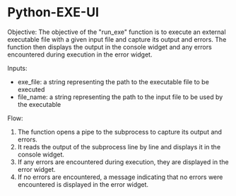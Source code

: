 # Python-EXE-UI

Objective:
The objective of the "run_exe" function is to execute an external executable file with a given input file and capture its output and errors. The function then displays the output in the console widget and any errors encountered during execution in the error widget.

Inputs:
- exe_file: a string representing the path to the executable file to be executed
- file_name: a string representing the path to the input file to be used by the executable

Flow:
1. The function opens a pipe to the subprocess to capture its output and errors.
2. It reads the output of the subprocess line by line and displays it in the console widget.
3. If any errors are encountered during execution, they are displayed in the error widget.
4. If no errors are encountered, a message indicating that no errors were encountered is displayed in the error widget.
